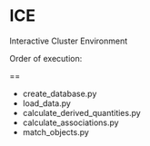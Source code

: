 ICE
===
Interactive Cluster Environment

Order of execution:

==

* create_database.py
* load_data.py
* calculate_derived_quantities.py
* calculate_associations.py
* match_objects.py
